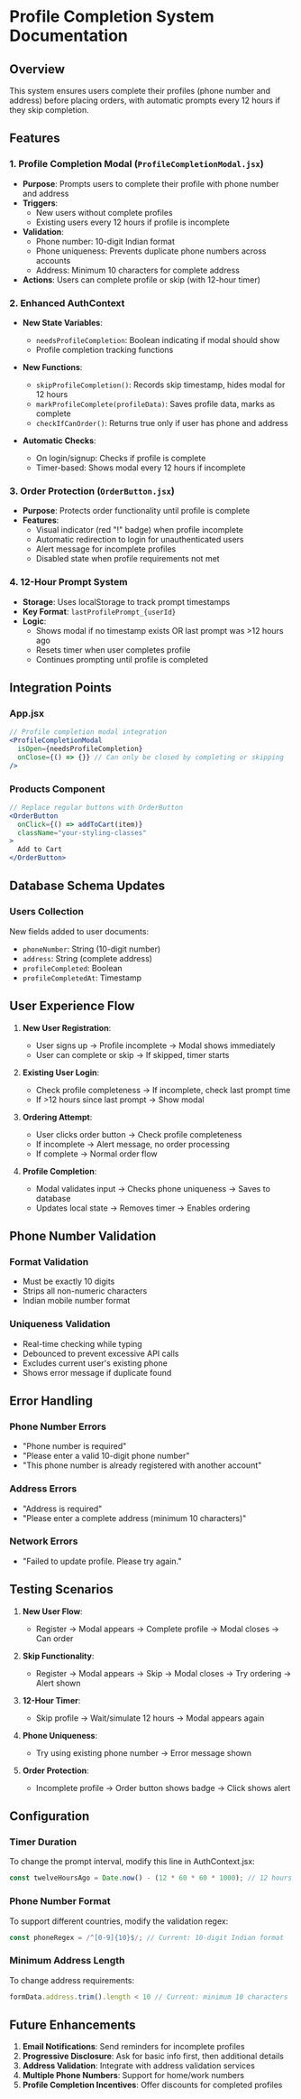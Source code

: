 # Profile Completion System Documentation

## Overview
This system ensures users complete their profiles (phone number and address) before placing orders, with automatic prompts every 12 hours if they skip completion.

## Features

### 1. Profile Completion Modal (`ProfileCompletionModal.jsx`)
- **Purpose**: Prompts users to complete their profile with phone number and address
- **Triggers**: 
  - New users without complete profiles
  - Existing users every 12 hours if profile is incomplete
- **Validation**:
  - Phone number: 10-digit Indian format
  - Phone uniqueness: Prevents duplicate phone numbers across accounts
  - Address: Minimum 10 characters for complete address
- **Actions**: Users can complete profile or skip (with 12-hour timer)

### 2. Enhanced AuthContext
- **New State Variables**:
  - `needsProfileCompletion`: Boolean indicating if modal should show
  - Profile completion tracking functions

- **New Functions**:
  - `skipProfileCompletion()`: Records skip timestamp, hides modal for 12 hours
  - `markProfileComplete(profileData)`: Saves profile data, marks as complete
  - `checkIfCanOrder()`: Returns true only if user has phone and address

- **Automatic Checks**: 
  - On login/signup: Checks if profile is complete
  - Timer-based: Shows modal every 12 hours if incomplete

### 3. Order Protection (`OrderButton.jsx`)
- **Purpose**: Protects order functionality until profile is complete
- **Features**:
  - Visual indicator (red "!" badge) when profile incomplete
  - Automatic redirection to login for unauthenticated users
  - Alert message for incomplete profiles
  - Disabled state when profile requirements not met

### 4. 12-Hour Prompt System
- **Storage**: Uses localStorage to track prompt timestamps
- **Key Format**: `lastProfilePrompt_{userId}`
- **Logic**: 
  - Shows modal if no timestamp exists OR last prompt was >12 hours ago
  - Resets timer when user completes profile
  - Continues prompting until profile is completed

## Integration Points

### App.jsx
```jsx
// Profile completion modal integration
<ProfileCompletionModal 
  isOpen={needsProfileCompletion}
  onClose={() => {}} // Can only be closed by completing or skipping
/>
```

### Products Component
```jsx
// Replace regular buttons with OrderButton
<OrderButton
  onClick={() => addToCart(item)}
  className="your-styling-classes"
>
  Add to Cart
</OrderButton>
```

## Database Schema Updates

### Users Collection
New fields added to user documents:
- `phoneNumber`: String (10-digit number)
- `address`: String (complete address)
- `profileCompleted`: Boolean
- `profileCompletedAt`: Timestamp

## User Experience Flow

1. **New User Registration**:
   - User signs up → Profile incomplete → Modal shows immediately
   - User can complete or skip → If skipped, timer starts

2. **Existing User Login**:
   - Check profile completeness → If incomplete, check last prompt time
   - If >12 hours since last prompt → Show modal

3. **Ordering Attempt**:
   - User clicks order button → Check profile completeness
   - If incomplete → Alert message, no order processing
   - If complete → Normal order flow

4. **Profile Completion**:
   - Modal validates input → Checks phone uniqueness → Saves to database
   - Updates local state → Removes timer → Enables ordering

## Phone Number Validation

### Format Validation
- Must be exactly 10 digits
- Strips all non-numeric characters
- Indian mobile number format

### Uniqueness Validation
- Real-time checking while typing
- Debounced to prevent excessive API calls
- Excludes current user's existing phone
- Shows error message if duplicate found

## Error Handling

### Phone Number Errors
- "Phone number is required"
- "Please enter a valid 10-digit phone number"
- "This phone number is already registered with another account"

### Address Errors
- "Address is required"
- "Please enter a complete address (minimum 10 characters)"

### Network Errors
- "Failed to update profile. Please try again."

## Testing Scenarios

1. **New User Flow**:
   - Register → Modal appears → Complete profile → Modal closes → Can order

2. **Skip Functionality**:
   - Register → Modal appears → Skip → Modal closes → Try ordering → Alert shown

3. **12-Hour Timer**:
   - Skip profile → Wait/simulate 12 hours → Modal appears again

4. **Phone Uniqueness**:
   - Try using existing phone number → Error message shown

5. **Order Protection**:
   - Incomplete profile → Order button shows badge → Click shows alert

## Configuration

### Timer Duration
To change the prompt interval, modify this line in AuthContext.jsx:
```jsx
const twelveHoursAgo = Date.now() - (12 * 60 * 60 * 1000); // 12 hours
```

### Phone Number Format
To support different countries, modify the validation regex:
```jsx
const phoneRegex = /^[0-9]{10}$/; // Current: 10-digit Indian format
```

### Minimum Address Length
To change address requirements:
```jsx
formData.address.trim().length < 10 // Current: minimum 10 characters
```

## Future Enhancements

1. **Email Notifications**: Send reminders for incomplete profiles
2. **Progressive Disclosure**: Ask for basic info first, then additional details
3. **Address Validation**: Integrate with address validation services
4. **Multiple Phone Numbers**: Support for home/work numbers
5. **Profile Completion Incentives**: Offer discounts for completed profiles
